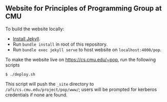 ## Website for Principles of Programming Group at CMU

To build the website locally:
- [Install Jekyll](https://jekyllrb.com/docs/installation/).
- Run `bundle install` in root of this repository.
- Run `bundle exec jekyll serve` to host website on `localhost:4000/pop`.

To make the website live on https://cs.cmu.edu/~pop, run the following
scripts

    $ ./deploy.sh

This script will push the `_site` directory to
`/afs/cs.cmu.edu/project/pop/www/`; users will be prompted for
kerberos credentials if none are found.
